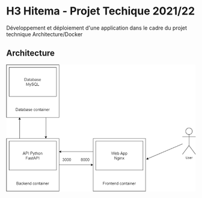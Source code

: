 # H3 Hitema - Projet Techique 2021/22

Développement et déploiement d'une application dans le cadre du projet technique Architecture/Docker

## Architecture

![Alt text](./Diagrams/Architecture.png)
